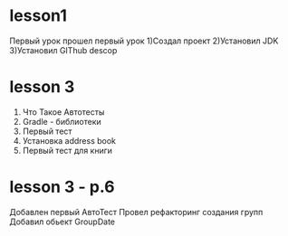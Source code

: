 ﻿# lesson1
Первый  урок
прошел  первый  урок
1)Создал  проект
2)Установил  JDK
3)Установил  GIThub descop
# lesson 3 
1) Что Такое  Автотесты
2) Gradle - библиотеки
3) Первый тест
4) Установка address book
5) Первый  тест для  книги
# lesson 3 - p.6
Добавлен  первый  АвтоТест
Провел рефакторинг создания групп
Добавил обьект GroupDate 
